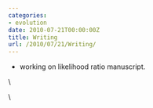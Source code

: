 ```yaml
---
categories:
- evolution
date: 2010-07-21T00:00:00Z
title: Writing
url: /2010/07/21/Writing/
---
```


-   working on likelihood ratio manuscript.

\

\

